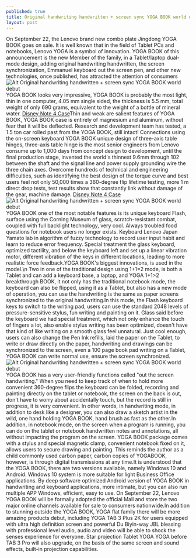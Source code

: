 ```yaml
---
published: true
title: Original handwriting handwritten + screen sync YOGA BOOK world debut
layout: post
---
```

On September 22, the Lenovo brand new combo plate Jingdong YOGA BOOK goes on sale. It is well known that in the field of Tablet PCs and notebooks, Lenovo YOGA is a symbol of innovation. YOGA BOOK of this announcement is the new Member of the family, in a Tablet/laptop dual-mode design, adding original handwriting handwritten, the screen synchronization, Emmanuel keyboard out the screen pen, and other new technologies, once published, has attracted the attention of consumers![Alt Original handwriting handwritten + screen sync YOGA BOOK world debut ](https://c2.staticflickr.com/6/5350/30231841786_6855e9e54a_b.jpg)YOGA BOOK looks very impressive, YOGA BOOK is probably the most light, thin in one computer, 4.05 mm single sided, the thickness is 5.5 mm, total weight of only 690 grams, equivalent to the weight of a bottle of mineral water. [Disney Note 4 Case](https://givenchycase.wordpress.com/2016/08/11/a-step-closer-to-the-app-alipay-9-9-really-want-to-do/)Thin and weak are salient features of YOGA BOOK, YOGA BOOK case is entirely of magnesium and aluminum, without fear that it will be deflected. Research and development team has tested, a 1.5 ton car rolled past from the YOGA BOOK, still intact! Connections using the on-screen keyboard YOGA BOOK unique design of three-axis table hinges, three-axis table hinge is the most senior engineers from Lenovo consume up to 1,000 days from concept design to development, until the final production stage, invented the world\'s thinnest 9.6mm through 102 between the shaft and the signal line and power supply grounding wire the three chain axes. Overcome hundreds of technical and engineering difficulties, such as identifying the best design of the torque curve and best users feel not only 50,000 times a 360-degree flip lifetime testing, more 1 m direct drop tests, test results show that constantly link without damage of the gear, machine damage. [Disney Note 4 Case](https://givenchycase.wordpress.com/2016/08/11/a-step-closer-to-the-app-alipay-9-9-really-want-to-do/)![Alt Original handwriting handwritten + screen sync YOGA BOOK world debut ](https://c2.staticflickr.com/6/5706/29636175324_1c9c722194_b.jpg)YOGA BOOK one of the most notable features is its unique keyboard Flash, surface using the Corning Museum of glass, scratch-resistant combat, coupled with full backlight technology, very cool. Always troubled food questions for notebook users no longer exists. Keyboard Lenovo Japan Yamato lab in algorithm of fuzzy technology to record user input habit and learn to reduce error frequency. Special treatment the glass keyboard, optimized tactility, and below the keyboard left and set up a linear vibration motor, different vibration of the keys in different locations, leading to more realistic force feedback.YOGA BOOK\'s biggest innovations, is used in the model.\n Two in one of the traditional design using 1+1=2 mode, is both a Tablet and can add a keyboard base, a laptop, and YOGA 1+1>2 breakthrough BOOK, it not only has the traditional notebook mode, the keyboard can also be flipped, using it as a Tablet, but also has a new mode of operation, you can use the handwriting is the same as paper screens synchronized to the original handwriting.In this mode, the Flash keyboard keys to switch to the writing pad, users can use the standard 2048 levels of pressure-sensitive stylus, fun writing and painting on it. Glass said before the keyboard we had special treatment, which not only enhance the touch of fingers a lot, also enable stylus writing has been optimized, doesn\'t have that kind of like writing on a smooth glass feel unnatural. Just cool enough, users can also change the Pen Ink refills, laid the paper on the Tablet, to write or draw directly on the paper, handwriting and drawings can be synchronized to the screen, even a 100 page book pad writing on a Tablet, YOGA BOOK can write normal use, ensure the screen synchronized. ![Alt Original handwriting handwritten + screen sync YOGA BOOK world debut ](https://c2.staticflickr.com/6/5539/30151240682_48516851e3_b.jpg)YOGA BOOK has a very user-friendly functions called \"out the screen handwriting.\" When you need to keep track of when to hold more convenient 360-degree flips the keyboard can be folded, recording and painting directly on the tablet or notebook, the screen on the back is out, don\'t have to worry about accidentally touch, but the record is still in progress, it is very convenient. In other words, in handwriting mode, in addition to desk like a designer, you can also draw a sketch artist in the wild, one hand holding YOGA BOOK, hand brush as fast as the other.In addition, in notebook mode, on the screen when a program is running, you can do on the tablet or notebook handwritten notes and annotations, all without impacting the program on the screen. YOGA BOOK package comes with a stylus and special magnetic clamp, convenient notebook fixed on it, allows users to secure drawing and painting. This reminds the author as a child commonly used carbon paper, carbon copies of YOGABOOK, however, is through digital transmissions at any time.It is understood that the YOGA BOOK, there are two versions available, namely Windows 10 and Android. Windows 10 system is more suitable for light Business Office applications. By deep software optimized Android version of YOGA BOOK in handwriting and keyboard applications, more intimate, but you can also run multiple APP Windows, efficient, easy to use. On September 22, Lenovo YOGA BOOK will be formally adopted the official Mall and store the two major online channels available for sale to consumers nationwide.In addition to stunning outside the YOGA BOOK, YOGA flat family there will be more amazing products debut, including YOGA TAB 3 Plus 2K for users equipped with ultra high definition screen and powerful Du Biyin-way JBL blessing with professional level audio, audio and video will be able to shock the senses experience for everyone. Star projection Tablet YOGA YOGA before TAB 3 Pro will also upgrade, on the basis of the same screen and sound effects, built-in projection capabilities.